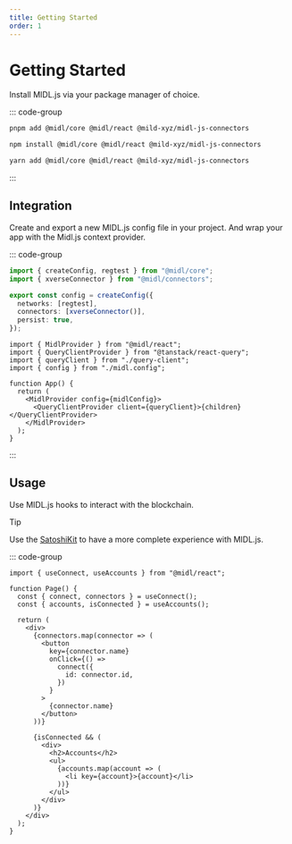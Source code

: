 ```yaml
---
title: Getting Started
order: 1
---
```


# Getting Started

Install MIDL.js via your package manager of choice.

::: code-group

```bash [pnpm]
pnpm add @midl/core @midl/react @mild-xyz/midl-js-connectors
```

```bash [npm]
npm install @midl/core @midl/react @mild-xyz/midl-js-connectors
```

```bash [yarn]
yarn add @midl/core @midl/react @mild-xyz/midl-js-connectors
```

:::

## Integration

Create and export a new MIDL.js config file in your project. And wrap your app with the Midl.js context provider.

::: code-group

```ts [midl.config.ts]
import { createConfig, regtest } from "@midl/core";
import { xverseConnector } from "@midl/connectors";

export const config = createConfig({
  networks: [regtest],
  connectors: [xverseConnector()],
  persist: true,
});
```

```tsx [app.tsx]
import { MidlProvider } from "@midl/react";
import { QueryClientProvider } from "@tanstack/react-query";
import { queryClient } from "./query-client";
import { config } from "./midl.config";

function App() {
  return (
    <MidlProvider config={midlConfig}>
      <QueryClientProvider client={queryClient}>{children}</QueryClientProvider>
    </MidlProvider>
  );
}
```

:::

## Usage

Use MIDL.js hooks to interact with the blockchain.

> [!TIP]
> Use the [SatoshiKit](../satoshi-kit/index.md) to have a more complete experience with MIDL.js.

::: code-group

```tsx [index.tsx]
import { useConnect, useAccounts } from "@midl/react";

function Page() {
  const { connect, connectors } = useConnect();
  const { accounts, isConnected } = useAccounts();

  return (
    <div>
      {connectors.map(connector => (
        <button
          key={connector.name}
          onClick={() =>
            connect({
              id: connector.id,
            })
          }
        >
          {connector.name}
        </button>
      ))}

      {isConnected && (
        <div>
          <h2>Accounts</h2>
          <ul>
            {accounts.map(account => (
              <li key={account}>{account}</li>
            ))}
          </ul>
        </div>
      )}
    </div>
  );
}
```
